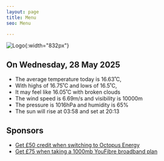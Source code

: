 ```yaml
---
layout: page
title: Menu
seo: Menu

---
```


![Logo](/images/logo.jpg){:width="832px"}

<!-- weather_marker starts -->
## On Wednesday, 28 May 2025

- The average temperature today is 16.63˚C,
- With highs of 16.75˚C and lows of 16.5˚C,
- It may feel like 16.05˚C with broken clouds
- The wind speed is 6.69m/s and visibility is 10000m
- The pressure is 1016hPa and humidity is 65%
- The sun will rise at 03:58 and set at 20:13

<!-- weather_marker ends -->

## Sponsors

- [Get £50 credit when switching to Octopus Energy](https://bit.ly/3oD1nnS)
- [Get £75 when taking a 1000mb YouFibre broadband plan](https://aklam.io/91zWhU?)
